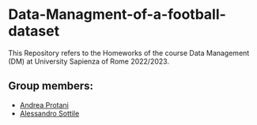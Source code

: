 # Data-Managment-of-a-football-dataset
This Repository refers to the Homeworks of the course Data Management (DM) at University Sapienza of Rome 2022/2023.

## Group members:
* [Andrea Protani](https://github.com/Prot10)
* [Alessandro Sottile](https://github.com/Sottix99)
